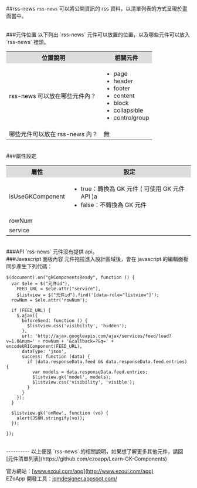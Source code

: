 ##rss-news
`rss-news` 可以將公開資訊的 rss 資料，以清單列表的方式呈現於畫面當中。  


<br/>
###元件位置
以下列出 `rss-news` 元件可以放置的位置，以及哪些元件可以放入 `rss-news` 裡頭。
<table>
<tr>
<th style="background:#ddd;">位置說明</th>
<th style="background:#ddd;">相關元件</th>
</tr>
<tr>
<td>rss-news 可以放在哪些元件內？
</td>
<td>
<ul>
<li>page</li>
<li>header</li>
<li>footer</li>
<li>content</li>
<li>block</li>
<li>collapsible</li>
<li>controlgroup</li>
</ul>
</td>
</tr>
<tr>
<td>哪些元件可以放在 rss-news 內？</td>
<td>無</td>
</tr>
</table>

<br/>
###屬性設定
<table>

<tr>
<th style="background:#ddd;">屬性</th>
<th style="background:#ddd;">設定</th>
</tr>

<tr>
<td>isUseGKComponent</td>
<td><ul>
<li>true：轉換為 GK 元件 ( 可使用 GK 元件 API )a</li>
<li>false：不轉換為 GK 元件</li>
</ul></td>
</tr>

<tr>
<td>rowNum</td>
<td></td>
</tr>

<tr>
<td>service</td>
<td></td>
</tr>

</table>

<br/>
###API
`rss-news` 元件沒有提供 api。

<br/>
###Javascript 面板內容
元件拖拉進入設計區域後，會在 javascript 的編輯面板同步產生下列代碼：


	$(document).on("gkComponentsReady", function () {
	  var $ele = $("元件id"),
	    FEED_URL = $ele.attr("service"),
	    $listview = $("元件id").find('[data-role="listview"]');
	  rowNum = $ele.attr('rowNum');
	
	  if (FEED_URL) {
	    $.ajax({
	      beforeSend: function () {
	        $listview.css('visibility', 'hidden');
	      },
	      url: 'http://ajax.googleapis.com/ajax/services/feed/load?v=1.0&num=' + rowNum + '&callback=?&q=' + encodeURIComponent(FEED_URL),
	      dataType: 'json',
	      success: function (data) {
	        if (data.responseData.feed && data.responseData.feed.entries) {
	          var models = data.responseData.feed.entries;
	          $listview.gk('model', models);
	          $listview.css('visibility', 'visible');
	        }
	      }
	    });
	  }
	
	  $listview.gk('onRow', function (vo) {
	    alert(JSON.stringify(vo));
	  });
	
	});


<br/>
----------
以上便是 `rss-news` 的相關說明，如果想了解更多其他元件，請回 [元件清單列表](https://github.com/ezoapp/Learn-GK-Components)  

官方網站：[www.ezoui.com/app](http://www.ezoui.com/app)  
EZoApp 開發工具：[jqmdesigner.appspot.com/](http://jqmdesigner.appspot.com/)




